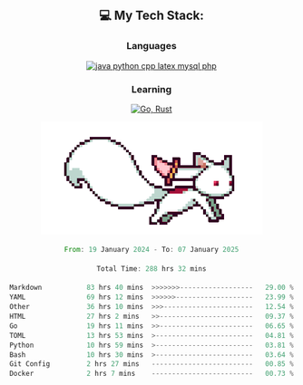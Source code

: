 
<div align="center">
<br>

## 💻 My Tech Stack:

### Languages

[![java python cpp latex mysql php](https://skillicons.dev/icons?i=java,python,cpp,latex,mysql,php)](https://skillicons.dev)

### Learning

[![Go, Rust](https://skillicons.dev/icons?i=go,rust)](https://skillicons.dev)

<center>

<img src="kyubey.gif" alt="Alt-Text" title="" >

</center>


<!--START_SECTION:waka-->

```rust
From: 19 January 2024 - To: 07 January 2025

Total Time: 288 hrs 32 mins

Markdown           83 hrs 40 mins  >>>>>>>------------------   29.00 %
YAML               69 hrs 12 mins  >>>>>>-------------------   23.99 %
Other              36 hrs 10 mins  >>>----------------------   12.54 %
HTML               27 hrs 2 mins   >>-----------------------   09.37 %
Go                 19 hrs 11 mins  >>-----------------------   06.65 %
TOML               13 hrs 53 mins  >------------------------   04.81 %
Python             10 hrs 59 mins  >------------------------   03.81 %
Bash               10 hrs 30 mins  >------------------------   03.64 %
Git Config         2 hrs 27 mins   -------------------------   00.85 %
Docker             2 hrs 7 mins    -------------------------   00.73 %
```

<!--END_SECTION:waka-->
